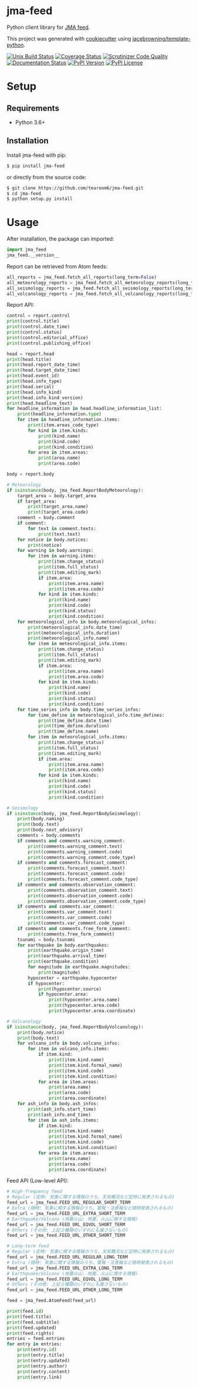 # jma-feed

Python client library for [JMA feed](http://xml.kishou.go.jp/xmlpull.html).

This project was generated with [cookiecutter](https://github.com/audreyr/cookiecutter) using [jacebrowning/template-python](https://github.com/jacebrowning/template-python).

[![Unix Build Status](https://img.shields.io/travis/tearoom6/jma-feed/master.svg?label=unix)](https://travis-ci.org/tearoom6/jma-feed)
[![Coverage Status](https://img.shields.io/coveralls/tearoom6/jma-feed/master.svg)](https://coveralls.io/r/tearoom6/jma-feed)
[![Scrutinizer Code Quality](https://img.shields.io/scrutinizer/g/tearoom6/jma-feed.svg)](https://scrutinizer-ci.com/g/tearoom6/jma-feed/?branch=master)
[![Documentation Status](https://img.shields.io/readthedocs/jma-feed/latest.svg)](https://jma-feed.readthedocs.io/en/latest/?badge=latest)
[![PyPI Version](https://img.shields.io/pypi/v/jma-feed.svg)](https://pypi.org/project/jma-feed)
[![PyPI License](https://img.shields.io/pypi/l/jma-feed.svg)](https://pypi.org/project/jma-feed)

# Setup

## Requirements

* Python 3.6+

## Installation

Install jma-feed with pip:

```sh
$ pip install jma-feed
```

or directly from the source code:

```sh
$ git clone https://github.com/tearoom6/jma-feed.git
$ cd jma-feed
$ python setup.py install
```

# Usage

After installation, the package can imported:

```python
import jma_feed
jma_feed.__version__
```

Report can be retrieved from Atom feeds:

```python
all_reports = jma_feed.fetch_all_reports(long_term=False)
all_meteorology_reports = jma_feed.fetch_all_meteorology_reports(long_term=False)
all_seismology_reports = jma_feed.fetch_all_seismology_reports(long_term=False)
all_volcanology_reports = jma_feed.fetch_all_volcanology_reports(long_term=False)
```

Report API:

```python
control = report.control
print(control.title)
print(control.date_time)
print(control.status)
print(control.editorial_office)
print(control.publishing_office)

head = report.head
print(head.title)
print(head.report_date_time)
print(head.target_date_time)
print(head.event_id)
print(head.info_type)
print(head.serial)
print(head.info_kind)
print(head.info_kind_version)
print(head.headline_text)
for headline_information in head.headline_information_list:
    print(headline_information.type)
    for item in headline_information.items:
        print(item.areas_code_type)
        for kind in item.kinds:
            print(kind.name)
            print(kind.code)
            print(kind.condition)
        for area in item.areas:
            print(area.name)
            print(area.code)

body = report.body

# Meteorology
if isinstance(body, jma_feed.ReportBodyMeteorology):
    target_area = body.target_area
    if target_area:
        print(target_area.name)
        print(target_area.code)
    comment = body.comment
    if comment:
        for text in comment.texts:
            print(text.text)
    for notice in body.notices:
        print(notice)
    for warning in body.warnings:
        for item in warning.items:
            print(item.change_status)
            print(item.full_status)
            print(item.editing_mark)
            if item.area:
                print(item.area.name)
                print(item.area.code)
            for kind in item.kinds:
                print(kind.name)
                print(kind.code)
                print(kind.status)
                print(kind.condition)
    for meteorological_info in body.meteorological_infos:
        print(meteorological_info.date_time)
        print(meteorological_info.duration)
        print(meteorological_info.name)
        for item in meteorological_info.items:
            print(item.change_status)
            print(item.full_status)
            print(item.editing_mark)
            if item.area:
                print(item.area.name)
                print(item.area.code)
            for kind in item.kinds:
                print(kind.name)
                print(kind.code)
                print(kind.status)
                print(kind.condition)
    for time_series_info in body.time_series_infos:
        for time_define in meteorological_info.time_defines:
            print(time_define.date_time)
            print(time_define.duration)
            print(time_define.name)
        for item in meteorological_info.items:
            print(item.change_status)
            print(item.full_status)
            print(item.editing_mark)
            if item.area:
                print(item.area.name)
                print(item.area.code)
            for kind in item.kinds:
                print(kind.name)
                print(kind.code)
                print(kind.status)
                print(kind.condition)

# Seismology
if isinstance(body, jma_feed.ReportBodySeismology):
    print(body.naming)
    print(body.text)
    print(body.next_advisory)
    comments = body.comments
    if comments and comments.warning_comment:
        print(comments.warning_comment.text)
        print(comments.warning_comment.code)
        print(comments.warning_comment.code_type)
    if comments and comments.forecast_comment:
        print(comments.forecast_comment.text)
        print(comments.forecast_comment.code)
        print(comments.forecast_comment.code_type)
    if comments and comments.observation_comment:
        print(comments.observation_comment.text)
        print(comments.observation_comment.code)
        print(comments.observation_comment.code_type)
    if comments and comments.var_comment:
        print(comments.var_comment.text)
        print(comments.var_comment.code)
        print(comments.var_comment.code_type)
    if comments and comments.free_form_comment:
        print(comments.free_form_comment)
    tsunami = body.tsunami
    for earthquake in body.earthquakes:
        print(earthquake.origin_time)
        print(earthquake.arrival_time)
        print(earthquake.condition)
        for magnitude in earthquake.magnitudes:
            print(magnitude)
        hypocenter = earthquake.hypocenter
        if hypocenter:
            print(hypocenter.source)
            if hypocenter.area:
                print(hypocenter.area.name)
                print(hypocenter.area.code)
                print(hypocenter.area.coordinate)

# Volcanology
if isinstance(body, jma_feed.ReportBodyVolcanology):
    print(body.notice)
    print(body.text)
    for volcano_info in body.volcano_infos:
        for item in volcano_info.items:
            if item.kind:
                print(item.kind.name)
                print(item.kind.formal_name)
                print(item.kind.code)
                print(item.kind.condition)
            for area in item.areas:
                print(area.name)
                print(area.code)
                print(area.coordinate)
    for ash_info in body.ash_infos:
        print(ash_info.start_time)
        print(ash_info.end_time)
        for item in ash_info.items:
            if item.kind:
                print(item.kind.name)
                print(item.kind.formal_name)
                print(item.kind.code)
                print(item.kind.condition)
            for area in item.areas:
                print(area.name)
                print(area.code)
                print(area.coordinate)
```

Feed API (Low-level API):

```python
# High-frequency feed
# Regular (定時: 気象に関する情報のうち、天気概況など定時に発表されるもの)
feed_url = jma_feed.FEED_URL_REGULAR_SHORT_TERM
# Extra (随時: 気象に関する情報のうち、警報・注意報など随時発表されるもの)
feed_url = jma_feed.FEED_URL_EXTRA_SHORT_TERM
# Earthquake/Volcano (地震火山: 地震、火山に関する情報)
feed_url = jma_feed.FEED_URL_EQVOL_SHORT_TERM
# Others (その他: 上記３種類のいずれにも属さないもの)
feed_url = jma_feed.FEED_URL_OTHER_SHORT_TERM

# Long-term feed
# Regular (定時: 気象に関する情報のうち、天気概況など定時に発表されるもの)
feed_url = jma_feed.FEED_URL_REGULAR_LONG_TERM
# Extra (随時: 気象に関する情報のうち、警報・注意報など随時発表されるもの)
feed_url = jma_feed.FEED_URL_EXTRA_LONG_TERM
# Earthquake/Volcano (地震火山: 地震、火山に関する情報)
feed_url = jma_feed.FEED_URL_EQVOL_LONG_TERM
# Others (その他: 上記３種類のいずれにも属さないもの)
feed_url = jma_feed.FEED_URL_OTHER_LONG_TERM

feed = jma_feed.AtomFeed(feed_url)

print(feed.id)
print(feed.title)
print(feed.subtitle)
print(feed.updated)
print(feed.rights)
entries = feed.entries
for entry in entries:
    print(entry.id)
    print(entry.title)
    print(entry.updated)
    print(entry.author)
    print(entry.content)
    print(entry.link)
```

